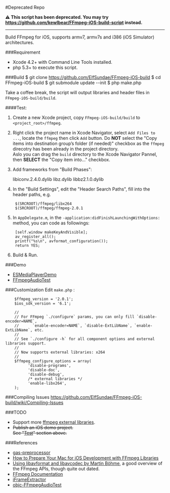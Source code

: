 #Deprecated Repo

​**​:warning:​ This script has been deprecated. You may try https://github.com/kewlbear/FFmpeg-iOS-build-script instead.**

---

Build FFmpeg for iOS, supports armv7, armv7s and i386 (iOS Simulator) architectures.

###Requirement
* Xcode 4.2+ with Command Line Tools installed.
* php 5.3+ to execute this script.

###Build
        $ git clone https://github.com/ElfSundae/FFmpeg-iOS-build
        $ cd FFmpeg-iOS-build
        $ git submodule update --init
        $ php make.php

Take a coffee break, the script will output libraries and header files in `FFmpeg-iOS-build/build`.        

####Test:

  1. Create a new Xcode project, copy `FFmpeg-iOS-build/build` to `<project_root>/ffmpeg`.
  2. Right click the project name in Xcode Navigator, select `Add Files to ...`, locate the `ffmpeg` then click `Add` button.
          Do **NOT** select the "Copy items into destination group’s folder (if needed)" checkbox as the `ffmpeg` direcotry
          has been already in the project directory.  
          Aslo you can drag the `build` directory to the Xcode Navigator Pannel, then **SELECT** the "Copy item into..." checkbox.
  3. Add frameworks from "Build Phases":   
          
        libiconv.2.4.0.dylib
        libz.dylib
        libbz2.1.0.dylib
  4. In the "Build Settings", edit the "Header Search Paths", fill into the header paths, e.g.  
            
          $(SRCROOT)/ffmpeg/libx264  
          $(SRCROOT)/ffmpeg/ffmpeg-2.0.1  
  5. In `AppDelegate.m`, in the `-application:didFinishLaunchingWithOptions:` method, you can code as followings:  
  
          [self.window makeKeyAndVisible];
          av_register_all();
          printf("%s\n", avformat_configuration());
          return YES;      
  6. Build & Run.                        

###Demo
* [ESMediaPlayerDemo](https://github.com/ElfSundae/ESMediaPlayerDemo)         
* [FFmpegAudioTest](https://github.com/ElfSundae/FFmpegAudioTest)

###Customization
Edit `make.php` :

        $ffmpeg_version = '2.0.1';
        $ios_sdk_version = '6.1';
        
        //
        // For FFmpeg `./configure` params, you can only fill `disable-encoder=NAME`, 
        //      `enable-encoder=NAME`, `disable-ExtLibName`, `enable-ExtLibName`, etc.
        // 
        // See `./configure -h` for all component options and external libraries support.
        //
        // Now supports external libraries: x264
        //
        $ffmpeg_configure_options = array( 
              'disable-programs',
              'disable-doc',
              'disable-debug', 
              /* external libraries */
              'enable-libx264',
        );

###Compiling Issues
https://github.com/ElfSundae/FFmpeg-iOS-build/wiki/Compiling-Issues

###TODO
* Support more [ffmpeg external libraries](http://ffmpeg.org/general.html#External-libraries).
* <del>Publish an iOS demo project.</del>  
         <del>See "[Test](#test)" section above.</del>
         
###References
* [gas-preprocessor](https://github.com/yuvi/gas-preprocessor)
* [How to Prepare Your Mac for iOS Development with FFmpeg Libraries](http://www.tangentsoftworks.com/2012/11/12/how-to-prepare-your-mac-for-ios-development-with-ffmpeg-libraries)
* [Using libavformat and libavcodec by Martin Böhme](http://www.inb.uni-luebeck.de/~boehme/using_libavcodec.html), a good overview of the FFmpeg APIs, though quite out dated.
* [FFmpeg Documentation](http://ffmpeg.org/doxygen/trunk/index.html)
* [iFrameExtractor](https://github.com/lajos/iFrameExtractor)
* [objc-FFmpegAudioTest](https://github.com/pontago/objc-FFmpegAudioTest)
